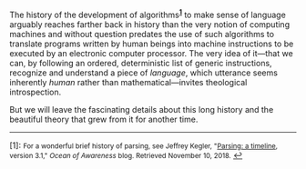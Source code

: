 


The history of the development of algorithms<sup style="font-weight:bolder" id="a1" name="a1">[1](#history)</sup> to make sense of language arguably reaches farther back in history than the very notion of computing machines and without question predates the use of such algorithms to translate programs written by human beings into machine instructions to be executed by an electronic computer processor. The very idea of it—that we can, by following an ordered, deterministic list of generic instructions, recognize and understand a piece of _language_, which utterance seems inherently _human_ rather than mathematical—invites theological introspection. 

But we will leave the fascinating details about this long history and the beautiful theory that grew from it for another time.

<hr>

<a name="history">[1]</a>: <span style="font-size:85%"> For a wonderful brief history of parsing, see Jeffrey Kegler, "[Parsing: a timeline](https://jeffreykegler.github.io/personal/timeline_v3), version 3.1," *Ocean of Awareness* blog. Retrieved November 10, 2018.</span> [↩](#a1)
